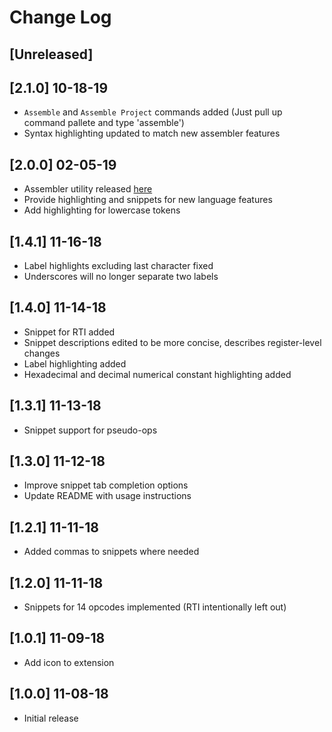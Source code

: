 # Change Log

## [Unreleased]

## [2.1.0] 10-18-19

- `Assemble` and `Assemble Project` commands added (Just pull up command pallete and type 'assemble')
- Syntax highlighting updated to match new assembler features

## [2.0.0] 02-05-19

- Assembler utility released [here](https://github.com/PaperFanz/laser)
- Provide highlighting and snippets for new language features
- Add highlighting for lowercase tokens

## [1.4.1] 11-16-18

- Label highlights excluding last character fixed
- Underscores will no longer separate two labels

## [1.4.0] 11-14-18

- Snippet for RTI added
- Snippet descriptions edited to be more concise, describes register-level changes
- Label highlighting added
- Hexadecimal and decimal numerical constant highlighting added

## [1.3.1] 11-13-18

- Snippet support for pseudo-ops

## [1.3.0] 11-12-18

- Improve snippet tab completion options
- Update README with usage instructions

## [1.2.1] 11-11-18

- Added commas to snippets where needed

## [1.2.0] 11-11-18

- Snippets for 14 opcodes implemented (RTI intentionally left out)

## [1.0.1] 11-09-18

- Add icon to extension

## [1.0.0] 11-08-18

- Initial release